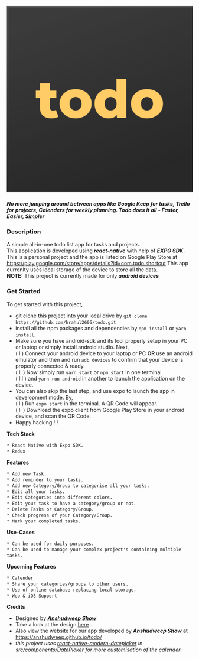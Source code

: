 ![logo](./src/assets/icons/app-icon.png)

##### No more jumping around between apps like Google Keep for tasks, Trello for projects, Calenders for weekly planning. Todo does it all - Faster, Easier, Simpler

### Description

A simple all-in-one todo list app for tasks and projects.  
This application is developed using **_react-native_** with help of **_EXPO SDK_**.  
This is a personal project and the app is listed on Google Play Store at https://play.google.com/store/apps/details?id=com.todo.shortcut 
This app currenlty uses local storage of the device to store all the data.  
**NOTE:** This project is currently made for only **_android devices_**

### Get Started

To get started with this project,

- git clone this project into your local drive by `git clone https://github.com/hrahul2605/todo.git`
- install all the npm packages and dependencies by `npm install` or `yarn install`.
- Make sure you have android-sdk and its tool properly setup in your PC or laptop or simply install android studio. Next,  
   ( I ) Connect your android device to your laptop or PC **OR**
  use an android emulator and then and run `adb devices` to confirm that your device is properly connected & ready.  
  ( II ) Now simply run `yarn start` or `npm start` in one terminal.  
  ( III ) and `yarn run android` in another to launch the application on the device.
- You can also skip the last step, and use expo to launch the app in development mode. By,  
    ( I ) Run `expo start` in the terminal. A QR Code will appear.  
    ( II ) Download the expo client from Google Play Store in your android device, and scan the QR Code.
-  Happy hacking !!!

**Tech Stack**

    * React Native with Expo SDK.
    * Redux

**Features**

    * Add new Task.
    * Add reminder to your tasks.
    * Add new Category/Group to categorise all your tasks.
    * Edit all your tasks.
    * Edit Categories into different colors.
    * Edit your task to have a category/group or not.
    * Delete Tasks or Category/Group.
    * Check progress of your Category/Group.
    * Mark your completed tasks.

**Use-Cases**

    * Can be used for daily purposes.
    * Can be used to manage your complex project's containing multiple tasks.

**Upcoming Features**

    * Calender
    * Share your categories/groups to other users.
    * Use of online database replacing local storage.
    * Web & iOS Support

**Credits**

- Designed by [**_Anshudweep Show_**](https://www.behance.net/anshudweepshow/)
- Take a look at the design [here](https://www.behance.net/gallery/101935957/todo-The-best-way-to-get-your-task-done) .
- Also view the website for our app developed by **_Anshudweep Show_** at https://anshudweep.github.io/todo/
- _this project uses [react-native-modern-datepicker](https://github.com/HosseinShabani/react-native-modern-datepicker) in *src/components/DatePicker* for more customisation of the calender_
